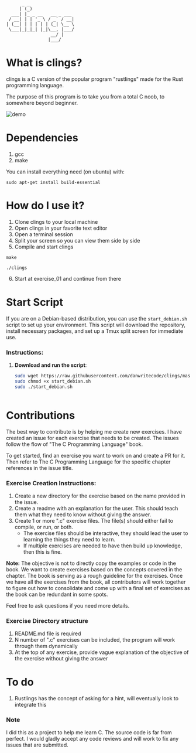 ```
      _ _                 
     | (_)                
  ___| |_ _ __   __ _ ___ 
 / __| | | '_ \ / _` / __|
| (__| | | | | | (_| \__ \
 \___|_|_|_| |_|\__, |___/
                 __/ |    
                |___/     

```

# What is clings?
clings is a C version of the popular program "rustlings" made for the Rust programming language.

The purpose of this program is to take you from a total C noob, to somewhere beyond beginner.

![demo](https://raw.githubusercontent.com/danwritecode/clings/master/demo_v3.gif)

# Dependencies
1. gcc
2. make

You can install everything need (on ubuntu) with:
```
sudo apt-get install build-essential
```

# How do I use it?
1. Clone clings to your local machine
2. Open clings in your favorite text editor
3. Open a terminal session
4. Split your screen so you can view them side by side
5. Compile and start clings 
```
make
```
```
./clings
```
6. Start at exercise_01 and continue from there

# Start Script

If you are on a Debian-based distribution, you can use the `start_debian.sh` script to set up your environment. This script will download the repository, install necessary packages, and set up a Tmux split screen for immediate use.

### Instructions:

1. **Download and run the script**:

   ```bash
   sudo wget https://raw.githubusercontent.com/danwritecode/clings/master/start_debian.sh -O start_debian.sh
   sudo chmod +x start_debian.sh
   sudo ./start_debian.sh



# Contributions
The best way to contribute is by helping me create new exercises. I have created an issue for each exercise that needs to be created. The issues follow the flow of "The C Programming Language" book.

To get started, find an exercise you want to work on and create a PR for it. Then refer to The C Programming Language for the specific chapter references in the issue title.

### Exercise Creation Instructions:
1. Create a new directory for the exercise based on the name provided in the issue.
2. Create a readme with an explanation for the user. This should teach them what they need to know without giving the answer.
3. Create 1 or more ".c" exercise files. The file(s) should either fail to compile, or run, or both.
    - The exercise files should be interactive, they should lead the user to learning the things they need to learn.
    - If multiple exercises are needed to have then build up knowledge, then this is fine.
  
**Note:** The objective is not to directly copy the examples or code in the book. We want to create exercises based on the concepts covered in the chapter. The book is serving as a rough guideline for the exercises. Once we have all the exercises from the book, all contributors will work together to figure out how to consolidate and come up with a final set of exercises as the book can be redundant in some spots.

Feel free to ask questions if you need more details.


### Exercise Directory structure
1. README.md file is required
2. N number of ".c" exercises can be included, the program will work through them dynamically
3. At the top of any exercise, provide vague explanation of the objective of the exercise without giving the answer

# To do
1. Rustlings has the concept of asking for a hint, will eventually look to integrate this

### Note
I did this as a project to help me learn C. The source code is far from perfect. I would gladly accept any code reviews and will work to fix any issues that are submitted.
